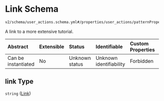 # Link Schema

```txt
v2/schema/user_actions.schema.yml#/properties/user_actions/patternProperties/\w/properties/link
```

A link to a more extensive tutorial.

| Abstract            | Extensible | Status         | Identifiable            | Custom Properties | Additional Properties | Access Restrictions | Defined In                                                          |
| :------------------ | :--------- | :------------- | :---------------------- | :---------------- | :-------------------- | :------------------ | :------------------------------------------------------------------ |
| Can be instantiated | No         | Unknown status | Unknown identifiability | Forbidden         | Allowed               | none                | [device.schema.json*](../device.schema.json "open original schema") |

## link Type

`string` ([Link](device-properties-user-actions-patternproperties-user-action-properties-link.md))
